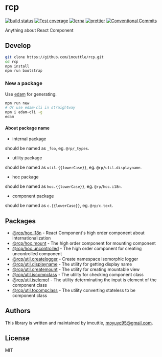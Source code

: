 # rcp

[![build status](https://img.shields.io/travis/imcuttle/rcp/master.svg?style=flat-square)](https://travis-ci.org/imcuttle/rcp)
[![Test coverage](https://img.shields.io/codecov/c/github/imcuttle/rcp.svg?style=flat-square)](https://codecov.io/github/imcuttle/rcp?branch=master)
[![lerna](https://img.shields.io/badge/maintained%20with-lerna-cc00ff.svg)](https://lernajs.io/)
[![prettier](https://img.shields.io/badge/code_style-prettier-ff69b4.svg?style=flat-square)](https://prettier.io/)
[![Conventional Commits](https://img.shields.io/badge/Conventional%20Commits-1.0.0-yellow.svg)](https://conventionalcommits.org)

Anything about React Component

## Develop

```bash
git clone https://github.com/imcuttle/rcp.git
cd rcp
npm install
npm run bootstrap
```

### New a package

Use [edam](https://github.com/imcuttle/edam) for generating.

```bash
npm run new
# Or use edam-cli in straightway
npm i edam-cli -g
edam
```

#### About package name

- internal package

should be named as `_foo`, eg. `@rp/_types`.

- utility package

should be named as `util.{{lowerCase}}`, eg. `@rp/util.displayname`.

- hoc package

should be named as `hoc.{{lowerCase}}`, eg. `@rp/hoc.i18n`.

- component package

should be named as `c.{{lowerCase}}`, eg. `@rp/c.text`.

## Packages

- [@rcp/hoc.i18n](packages/hoc.i18n) - React Component's high order component about internationalization
- [@rcp/hoc.mount](packages/hoc.mount) - The high order component for mounting component
- [@rcp/hoc.uncontrolled](packages/hoc.uncontrolled) - The high order component for creating uncontrolled component
- [@rcp/util.createlogger](packages/util.createlogger) - Create namespace isomorphic logger
- [@rcp/util.displayname](packages/util.displayname) - The utility for getting display name
- [@rcp/util.createmount](packages/util.createmount) - The utility for creating mountable view
- [@rcp/util.iscompclass](packages/util.iscompclass) - The utility for checking component class
- [@rcp/util.iselemof](packages/util.iselemof) - The utility determinating the input is element of the component class
- [@rcp/util.tocompclass](packages/util.tocompclass) - The utility converting stateless to be component class

## Authors

This library is written and maintained by imcuttle, [moyuyc95@gmail.com](mailto:moyuyc95@gmail.com).

## License

MIT
